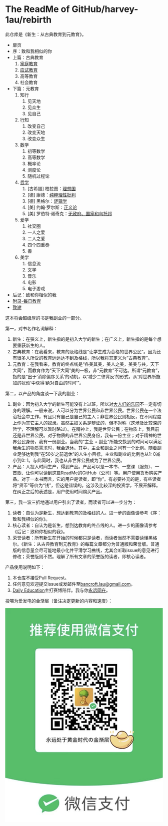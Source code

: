 # The ReadMe of GitHub/harvey-1au/rebirth

此仓库是《新生：从古典教育到元教育》。

- 扉页
- 序：致和我相似的你
- 上篇：古典教育
  1. [家庭教育](https://github.com/harvey-1au/rebirth-public/blob/main/src/1-classical-education/1-family-education.md)
  2. [应试教育](https://github.com/harvey-1au/rebirth-public/blob/main/src/1-classical-education/2-exam-oriented-education.md)
  3. 高等教育
  4. 社会教育
- 下篇：元教育
  1. 知行
     1. 见天地
     2. 见众生
     3. 见自己
  2. 行知
     1. 改变自己
     2. 改变天地
     3. 改变众生
  3. 数学
     1. 初等数学
     2. 高等数学
     3. 概率论
     4. 测度论
     5. 随机过程论
  4. [哲学](https://github.com/harvey-1au/rebirth-public/blob/main/src/2-meta-education/4-philosophy/0-intro.md)
     1. [古希腊] 柏拉图：[理想国](https://book.douban.com/subject/26666912/)
     2. [德] 康德：[纯粹理性批判](https://book.douban.com/subject/35916165/)
     3. [德] 黑格尔：[逻辑学](https://book.douban.com/subject/6962539/)
     4. [美] 约翰·罗尔斯：[正义论](https://book.douban.com/subject/1028268/)
     5. [美] 罗伯特·诺奇克：[无政府、国家和乌托邦](https://book.douban.com/subject/3074246/)
  5. 爱学
     1. 社交圈
     2. 一人之爱
     3. 二人之爱
     4. 四个四重奏
     5. 善
  6. 美学
     1. 信息流
     2. 文学
     3. 音乐
     4. 电影
     5. 电子游戏
- 后记：致和你相似的我
- [附录-每日教育](https://github.com/harvey-1au/rebirth-public/tree/main/src/3-daily-education)
- [致谢](https://github.com/harvey-1au/rebirth-public/blob/main/src/4-acknowledgments.md)

这本将会超级厚的书是我副业的一部分。

第一，对书名作名词解释：

1. 新生：在狭义上，新生指的是初入大学的新生；在广义上，新生指的是每个想要重获新生的人。
2. 古典教育：在我看来，教育的及格线是“让学生成为合格的世界公民”。因为还有很多人所受的教育远远达不到及格线，所以我将其定义为“古典教育”。
3. 元教育：在我看来，教育的终点线是“各美其美，美人之美，美美与共，天下大同”，而教育作为“天下大同”美的一极，非“元教育”不可达。所谓“元教育”，指的是“出于‘消除偏序关系’的动机，以‘减少二律背反’的形式，从‘对世界所施加的扰动’中获得‘绝对自由的时间’”。

第二，以产品的角度谈一下我的副业：

1. 副业：因为初入大学的新生可能没有上过班，所以对[大人们的乐园](https://www.bilibili.com/video/BV1VH4y1V7ii/)不一定有切身的理解。一般来说，人可以分为世界公民和非世界公民。世界公民在一个法治社会中工作，有且只有自己是自己的主人；非世界公民则相反，在不同程度上作为其它主人的奴隶。虽然主奴关系是辩证的，但不对称（这涉及比较深的哲学，不理解可以暂时略过）。在精神上，我是世界公民；在物质上，我目前还是非世界公民。对于物质的非世界公民身份，我有一份主业；对于精神的世界公民身份，我有一份副业。当我的“主业 + 副业”所能交换到的时间可以满足我余生的物质需求时，我会退休。其中，主业和副业之间有一个比例。随着副业足够达到我“在50岁之前退休”的人生小目标，主业和副业的比例也从1: 0减小到0: 1。与此同时，我也从非世界公民成为了世界公民。
2. 产品：人投入时间生产，得到产品。产品可以是一本书、一堂课（服务）、一首歌、让你可以读到这篇ReadMe的GitHub（公司）等。用户使用货币购买产品。对于一本书而言，它的用户是读者，即“你”。有必要补充的是，有些读者将“货币”等价为“钱”，但这是错误的。这涉及比较深的投资学，不展开解释。在纠正之后的表述是，用户使用时间购买产品。

第三，我一波三折地通过用户引出了读者，而读者可以进一步分为：

1. 读者：自认为是新生，想达到教育的及格线的人。进一步的画像请参考《序：致和我相似的你》。
2. 核心读者：自认为是新生，想到达教育的终点线的人。进一步的画像请参考《后记：致和你相似的我》。
3. 荣誉读者：所有新生在开始的时候都只是读者，而读者当然不需要读懂黑格尔。《新生：从古典教育到元教育》的每篇文章都分为普通版和荣誉版。普通版的信息量会尽可能地最小化并平滑学习曲线，尤其会听取issue的意见进行修改；荣誉版则不然。理解了所有文章的荣誉版的读者，即核心读者。

产品使用说明如下：

1. 本仓库不接受Pull Request。
2. 任何意见欢迎提交issue或发邮件至<bancroft.lau@gmail.com>。
3. [Daily Education](https://github.com/harvey-1au/rebirth-public/tree/main/src/3-daily-education)主打赛博陪伴。我与你[永远同在](https://music.douban.com/subject/3223618/)。

投喂为爱发电的金渐层（备注决定更新的内容和速度）：

![永远处于黄金时代の金渐层的收款码](./the-payment-qr-code-of-golden-british-shorthair-cat.jpg)
